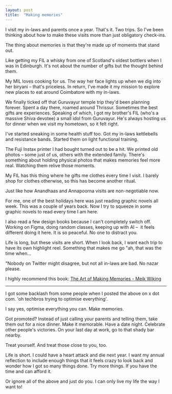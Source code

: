 ```yaml
---
layout: post
title:  "Making memories"
---
```


I visit my in-laws and parents once a year. That's it. Two trips. So I've been thinking about how to make these visits more than just obligatory check-ins.

The thing about memories is that they're made up of moments that stand out.

Like getting my FIL a whisky from one of Scotland's oldest bottlers when I was in Edinburgh. It's not about the number of gifts but the thought behind them. 

My MIL loves cooking for us. The way her face lights up when we dig into her biryani – that's priceless. In return, I've made it my mission to explore new places to eat around Coimbatore with my in-laws.

We finally ticked off that Guruvayur temple trip they'd been planning forever. Spent a day there, roamed around Thrissur. Sometimes the best gifts are experiences. Speaking of which, I got my brother's FIL (who's a massive Shiva devotee) a small idol from Guruvayur. He's always hosting us for dinner when we visit my hometown, so it felt right.

I've started sneaking in some health stuff too. Got my in-laws kettlebells and resistance bands. Started them on light functional training. 

The Fuji Instax printer I had bought turned out to be a hit. We printed old photos – some just of us, others with the extended family. There's something about holding physical photos that makes memories feel more real. Watching them relive those moments.

My FIL has this thing where he gifts me clothes every time I visit. I barely shop for clothes otherwise, so this has become another ritual. 

Just like how Anandhaas and Annapoorna visits are non-negotiable now.

For me, one of the best holidays here was just reading graphic novels all week. This was a couple of years back. Now I try to squeeze in some graphic novels to read every time I am here.

I also read a few design books because I can't completely switch off. Working on Figma, doing random classes, keeping up with AI –  it feels different doing it here. It is so peaceful. No one to distract you.

Life is long, but these visits are short. When I look back, I want each trip to have its own highlight reel. Something that makes me go "ah, that was the time when...

"Nobody on Twitter might disagree, but not all in-laws are bad. No nazar please.

I highly recommend this book: [The Art of Making Memories - Meik Wiking](https://manassaloi.com/booksummaries/2021/03/01/art-making-memories-wiking.html)

----

I got some backlash from some people when I posted the above on x dot com. 'oh techbros trying to optimise everything'.

I say yes, optimise everything you can. Make memories.

Got promoted? Instead of just calling your parents and telling them, take them out for a nice dinner. Make it memorable. Have a date night. Celebrate other people's victories. On your last day at work, go to that shady bar nearby.

Treat yourself. And treat those close to you, too.

Life is short. I could have a heart attack and die next year. I want my annual reflection to include enough things that it feels crazy to look back and wonder how I got so many things done. Try more things. If you have the time and can afford it.

Or ignore all of the above and just do you. I can only live my life the way I want to!

